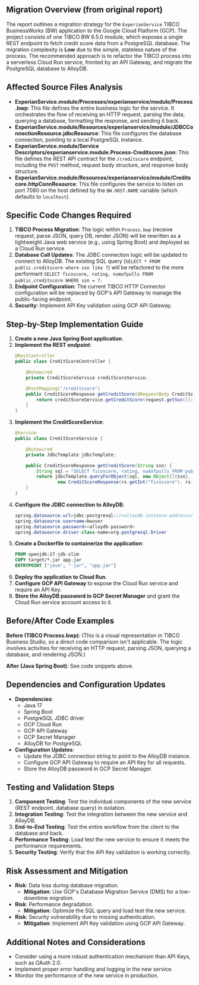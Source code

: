 ## Migration Overview (from original report)
The report outlines a migration strategy for the `ExperianService` TIBCO BusinessWorks (BW) application to the Google Cloud Platform (GCP). The project consists of one TIBCO BW 6.5.0 module, which exposes a single REST endpoint to fetch credit score data from a PostgreSQL database. The migration complexity is **Low** due to the simple, stateless nature of the process. The recommended approach is to refactor the TIBCO process into a serverless Cloud Run service, fronted by an API Gateway, and migrate the PostgreSQL database to AlloyDB.

## Affected Source Files Analysis
- **ExperianService.module/Processes/experianservice/module/Process.bwp**: This file defines the entire business logic for the service. It orchestrates the flow of receiving an HTTP request, parsing the data, querying a database, formatting the response, and sending it back.
- **ExperianService.module/Resources/experianservice/module/JDBCConnectionResource.jdbcResource**: This file configures the database connection, pointing to a local PostgreSQL instance.
- **ExperianService.module/Service Descriptors/experianservice.module.Process-Creditscore.json**: This file defines the REST API contract for the `/creditscore` endpoint, including the `POST` method, request body structure, and response body structure.
- **ExperianService.module/Resources/experianservice/module/Creditscore.httpConnResource**: This file configures the service to listen on port 7080 on the host defined by the `BW.HOST.NAME` variable (which defaults to `localhost`).

## Specific Code Changes Required
1.  **TIBCO Process Migration**: The logic within `Process.bwp` (receive request, parse JSON, query DB, render JSON) will be rewritten as a lightweight Java web service (e.g., using Spring Boot) and deployed as a Cloud Run service.
2.  **Database Call Updates**: The JDBC connection logic will be updated to connect to AlloyDB. The existing SQL query (`SELECT * FROM public.creditscore where ssn like ?`) will be refactored to the more performant `SELECT ficoscore, rating, numofpulls FROM public.creditscore WHERE ssn = ?`.
3.  **Endpoint Configuration**: The current TIBCO HTTP Connector configuration will be replaced by GCP's API Gateway to manage the public-facing endpoint.
4.  **Security**: Implement API Key validation using GCP API Gateway.

## Step-by-Step Implementation Guide
1.  **Create a new Java Spring Boot application**.
2.  **Implement the REST endpoint**:
    ```java
    @RestController
    public class CreditScoreController {

        @Autowired
        private CreditScoreService creditScoreService;

        @PostMapping("/creditscore")
        public CreditScoreResponse getCreditScore(@RequestBody CreditScoreRequest request) {
            return creditScoreService.getCreditScore(request.getSsn());
        }
    }
    ```
3.  **Implement the CreditScoreService**:
    ```java
    @Service
    public class CreditScoreService {

        @Autowired
        private JdbcTemplate jdbcTemplate;

        public CreditScoreResponse getCreditScore(String ssn) {
            String sql = "SELECT ficoscore, rating, numofpulls FROM public.creditscore WHERE ssn = ?";
            return jdbcTemplate.queryForObject(sql, new Object[]{ssn}, (rs, rowNum) ->
                    new CreditScoreResponse(rs.getInt("ficoscore"), rs.getString("rating"), rs.getInt("numofpulls")));
        }
    }
    ```
4.  **Configure the JDBC connection to AlloyDB**:
    ```java
    spring.datasource.url=jdbc:postgresql://<alloydb-instance-address>/bookstore
    spring.datasource.username=bwuser
    spring.datasource.password=<alloydb-password>
    spring.datasource.driver-class-name=org.postgresql.Driver
    ```
5.  **Create a Dockerfile to containerize the application**:
    ```dockerfile
    FROM openjdk:17-jdk-slim
    COPY target/*.jar app.jar
    ENTRYPOINT ["java", "-jar", "app.jar"]
    ```
6.  **Deploy the application to Cloud Run**.
7.  **Configure GCP API Gateway** to expose the Cloud Run service and require an API Key.
8.  **Store the AlloyDB password in GCP Secret Manager** and grant the Cloud Run service account access to it.

## Before/After Code Examples
**Before (TIBCO Process.bwp)**:
(This is a visual representation in TIBCO Business Studio, so a direct code comparison isn't applicable. The logic involves activities for receiving an HTTP request, parsing JSON, querying a database, and rendering JSON.)

**After (Java Spring Boot)**:
See code snippets above.

## Dependencies and Configuration Updates
-   **Dependencies**:
    -   Java 17
    -   Spring Boot
    -   PostgreSQL JDBC driver
    -   GCP Cloud Run
    -   GCP API Gateway
    -   GCP Secret Manager
    -   AlloyDB for PostgreSQL
-   **Configuration Updates**:
    -   Update the JDBC connection string to point to the AlloyDB instance.
    -   Configure GCP API Gateway to require an API Key for all requests.
    -   Store the AlloyDB password in GCP Secret Manager.

## Testing and Validation Steps
1.  **Component Testing**: Test the individual components of the new service (REST endpoint, database query) in isolation.
2.  **Integration Testing**: Test the integration between the new service and AlloyDB.
3.  **End-to-End Testing**: Test the entire workflow from the client to the database and back.
4.  **Performance Testing**: Load test the new service to ensure it meets the performance requirements.
5.  **Security Testing**: Verify that the API Key validation is working correctly.

## Risk Assessment and Mitigation
-   **Risk**: Data loss during database migration.
    -   **Mitigation**: Use GCP's Database Migration Service (DMS) for a low-downtime migration.
-   **Risk**: Performance degradation.
    -   **Mitigation**: Optimize the SQL query and load test the new service.
-   **Risk**: Security vulnerability due to missing authentication.
    -   **Mitigation**: Implement API Key validation using GCP API Gateway.

## Additional Notes and Considerations
-   Consider using a more robust authentication mechanism than API Keys, such as OAuth 2.0.
-   Implement proper error handling and logging in the new service.
-   Monitor the performance of the new service in production.
